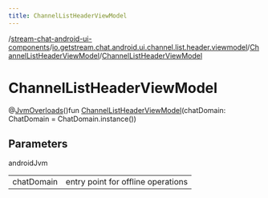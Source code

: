 ```yaml
---
title: ChannelListHeaderViewModel
---
```

/[stream-chat-android-ui-components](../../index.md)/[io.getstream.chat.android.ui.channel.list.header.viewmodel](../index.md)/[ChannelListHeaderViewModel](index.md)/[ChannelListHeaderViewModel](ChannelListHeaderViewModel.md)  
  
  
  
# ChannelListHeaderViewModel  
@[JvmOverloads](https://kotlinlang.org/api/latest/jvm/stdlib/kotlin.jvm/-jvm-overloads/index.html)()fun [ChannelListHeaderViewModel](ChannelListHeaderViewModel.md)(chatDomain: ChatDomain = ChatDomain.instance())  
  
## Parameters  
  
androidJvm  
  
| | |
|---|---|
| <a name="io.getstream.chat.android.ui.channel.list.header.viewmodel/ChannelListHeaderViewModel/ChannelListHeaderViewModel/#io.getstream.chat.android.livedata.ChatDomain/PointingToDeclaration/"></a>chatDomain| <a name="io.getstream.chat.android.ui.channel.list.header.viewmodel/ChannelListHeaderViewModel/ChannelListHeaderViewModel/#io.getstream.chat.android.livedata.ChatDomain/PointingToDeclaration/"></a>entry point for offline operations|
  

